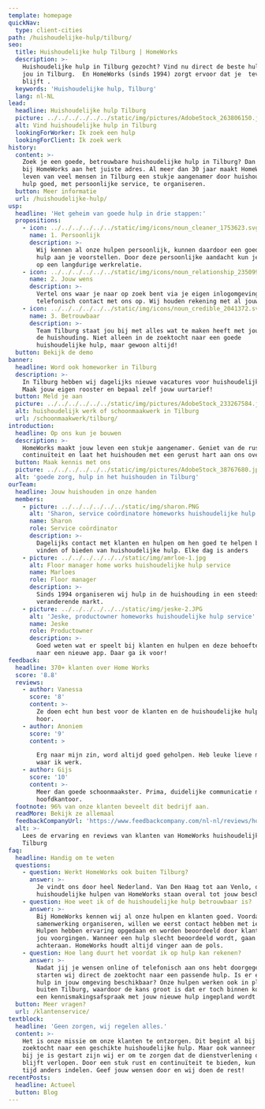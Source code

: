 ```yaml
---
template: homepage
quickNav:
  type: client-cities
path: /huishoudelijke-hulp/tilburg/
seo:
  title: Huishoudelijke hulp Tilburg | HomeWorks
  description: >-
    Huishoudelijke hulp in Tilburg gezocht? Vind nu direct de beste hulp voor
    jou in Tilburg.  En HomeWorks (sinds 1994) zorgt ervoor dat je  tevreden
    blijft .
  keywords: 'Huishoudelijke hulp, Tilburg'
  lang: nl-NL
lead:
  headline: Huishoudelijke hulp Tilburg
  picture: ../../../../../../static/img/pictures/AdobeStock_263806150.jpg
  alt: Vind huishoudelijke hulp in Tilburg
  lookingForWorker: Ik zoek een hulp
  lookingForClient: Ik zoek werk
history:
  content: >-
    Zoek je een goede, betrouwbare huishoudelijke hulp in Tilburg? Dan ben je
    bij HomeWorks aan het juiste adres. Al meer dan 30 jaar maakt HomeWorks het
    leven van veel mensen in Tilburg een stukje aangenamer door huishoudelijke
    hulp goed, met persoonlijke service, te organiseren. 
  button: Meer informatie
  url: /huishoudelijke-hulp/
usp:
  headline: 'Het geheim van goede hulp in drie stappen:'
  propositions:
    - icon: ../../../../../../static/img/icons/noun_cleaner_1753623.svg
      name: 1. Persoonlijk
      description: >-
        Wij kennen al onze hulpen persoonlijk, kunnen daardoor een goed passende
        hulp aan je voorstellen. Door deze persoonlijke aandacht kun je rekenen
        op een langdurige werkrelatie.
    - icon: ../../../../../../static/img/icons/noun_relationship_2350997.svg
      name: 2. Jouw wens
      description: >-
        Vertel ons waar je naar op zoek bent via je eigen inlogomgeving, of neem
        telefonisch contact met ons op. Wij houden rekening met al jouw wensen.
    - icon: ../../../../../../static/img/icons/noun_credible_2041372.svg
      name: 3. Betrouwbaar
      description: >-
        Team Tilburg staat jou bij met alles wat te maken heeft met jouw hulp in
        de huishouding. Niet alleen in de zoektocht naar een goede
        huishoudelijke hulp, maar gewoon altijd!
  button: Bekijk de demo
banner:
  headline: Word ook homeworker in Tilburg
  description: >-
    In Tilburg hebben wij dagelijks nieuwe vacatures voor huishoudelijke hulp.
    Maak jouw eigen rooster en bepaal zelf jouw uurtarief!
  button: Meld je aan
  picture: ../../../../../../static/img/pictures/AdobeStock_233267584.jpg
  alt: huishoudelijk werk of schoonmaakwerk in Tilburg
  url: /schoonmaakwerk/tilburg/
introduction:
  headline: Op ons kun je bouwen
  description: >-
    HomeWorks maakt jouw leven een stukje aangenamer. Geniet van de rust en
    continuïteit en laat het huishouden met een gerust hart aan ons over. 
  button: Maak kennis met ons
  picture: ../../../../../../static/img/pictures/AdobeStock_38767680.jpg
  alt: 'goede zorg, hulp in het huishouden in Tilburg'
ourTeam:
  headline: Jouw huishouden in onze handen
  members:
    - picture: ../../../../../../static/img/sharon.PNG
      alt: 'Sharon, service coördinatore homeworks huishoudelijke hulp service'
      name: Sharon
      role: Service coördinator
      description: >-
        Dagelijks contact met klanten en hulpen om hen goed te helpen bij het
        vinden of bieden van huishoudelijke hulp. Elke dag is anders
    - picture: ../../../../../../static/img/amrloe-1.jpg
      alt: Floor manager home works huishoudelijke hulp service
      name: Marloes
      role: Floor manager
      description: >-
        Sinds 1994 organiseren wij hulp in de huishouding in een steeds
        veranderende markt.
    - picture: ../../../../../../static/img/jeske-2.JPG
      alt: 'Jeske, productowner homeworks huishoudelijke hulp service'
      name: Jeske
      role: Productowner
      description: >-
        Goed weten wat er speelt bij klanten en hulpen en deze behoefte vertalen
        naar een nieuwe app. Daar ga ik voor!
feedback:
  headline: 370+ klanten over Home Works
  score: '8.8'
  reviews:
    - author: Vanessa
      score: '8'
      content: >-
        Ze doen echt hun best voor de klanten en de huishoudelijke hulpen. Top
        hoor.
    - author: Anoniem
      score: '9'
      content: >

        Erg naar mijn zin, word altijd goed geholpen. Heb leuke lieve mensen
        waar ik werk.
    - author: Gijs
      score: '10'
      content: >-
        Meer dan goede schoonmaakster. Prima, duidelijke communicatie met het
        hoofdkantoor.
  footnote: 96% van onze klanten beveelt dit bedrijf aan.
  readMore: Bekijk ze allemaal
  feedbackCompanyUrl: 'https://www.feedbackcompany.com/nl-nl/reviews/home-works/'
  alt: >-
    Lees de ervaring en reviews van klanten van HomeWorks huishoudelijke hulp in
    Tilburg
faq:
  headline: Handig om te weten
  questions:
    - question: Werkt HomeWorks ook buiten Tilburg?
      answer: >-
        Je vindt ons door heel Nederland. Van Den Haag tot aan Venlo, de
        huishoudelijke hulpen van HomeWorks staan overal tot jouw beschikking!
    - question: Hoe weet ik of de huishoudelijke hulp betrouwbaar is?
      answer: >-
        Bij HomeWorks kennen wij al onze hulpen en klanten goed. Voordat we een
        samenwerking organiseren, willen we eerst contact hebben met iedereen.
        Hulpen hebben ervaring opgedaan en worden beoordeeld door klanten die
        jou voorgingen. Wanneer een hulp slecht beoordeeld wordt, gaan wij hier
        achteraan. HomeWorks houdt altijd vinger aan de pols.
    - question: Hoe lang duurt het voordat ik op hulp kan rekenen?
      answer: >-
        Nadat jij je wensen online of telefonisch aan ons hebt doorgegeven,
        starten wij direct de zoektocht naar een passende hulp. Is er even geen
        hulp in jouw omgeving beschikbaar? Onze hulpen werken ook in plaatsen
        buiten Tilburg, waardoor de kans groot is dat er toch binnen korte tijd
        een kennismakingsafspraak met jouw nieuwe hulp ingepland wordt.
  button: Meer vragen?
  url: /klantenservice/
textblock:
  headline: 'Geen zorgen, wij regelen alles.'
  content: >-
    Het is onze missie om onze klanten te ontzorgen. Dit begint al bij de
    zoektocht naar een geschikte huishoudelijke hulp. Maar ook wanneer de hulp
    bij je is gestart zijn wij er om te zorgen dat de dienstverlening optimaal
    blijft verlopen. Door een stuk rust en continuïteit te bieden, kun jij je
    tijd anders indelen. Geef jouw wensen door en wij doen de rest! 
recentPosts:
  headline: Actueel
  button: Blog
---
```


